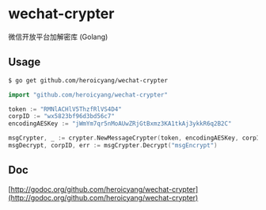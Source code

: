 # wechat-crypter
微信开放平台加解密库 (Golang)

## Usage

```bash
$ go get github.com/heroicyang/wechat-crypter
```

```go
import "github.com/heroicyang/wechat-crypter"

token := "RMNlACHlV5ThzfRlVS4D4"
corpID := "wx5823bf96d3bd56c7"
encodingAESKey := "jWmYm7qr5nMoAUwZRjGtBxmz3KA1tkAj3ykkR6q2B2C"

msgCrypter, _ := crypter.NewMessageCrypter(token, encodingAESKey, corpID)
msgDecrypt, corpID, err := msgCrypter.Decrypt("msgEncrypt")
```

## Doc
[http://godoc.org/github.com/heroicyang/wechat-crypter](http://godoc.org/github.com/heroicyang/wechat-crypter)
